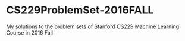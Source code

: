 # CS229ProblemSet-2016FALL
My solutions to the problem sets of Stanford CS229 Machine Learning Course in 2016 Fall
